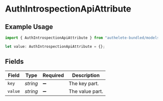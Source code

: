 # AuthIntrospectionApiAttribute

## Example Usage

```typescript
import { AuthIntrospectionApiAttribute } from "authelete-bundled/models/operations";

let value: AuthIntrospectionApiAttribute = {};
```

## Fields

| Field              | Type               | Required           | Description        |
| ------------------ | ------------------ | ------------------ | ------------------ |
| `key`              | *string*           | :heavy_minus_sign: | The key part.      |
| `value`            | *string*           | :heavy_minus_sign: | The value part.    |